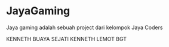 # JayaGaming

Jaya gaming adalah sebuah project dari kelompok Jaya Coders

KENNETH BUAYA SEJATI
KENNETH LEMOT BGT
